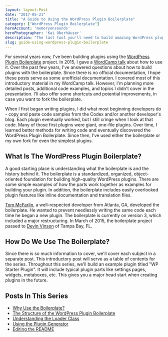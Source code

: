 ```yaml
---
layout: layout:Post
date: "2017-05-21"
title: "A Guide to Using the WordPress Plugin Boilerplate"
category: ["WordPress Plugin Boilerplate"]
heroAccount: 'memoryonsounds'
heroPhotographer: 'Kai Oberhäuser'
description: "The last tool you'll need to build amazing WordPress plugins."
slug: guide-using-wordpress-plugin-boilerplate
---
```


For several years now, I've been building plugins using the [WordPress Plugin Boilerplate](https://wppb.io/) project. In 2015, I gave a [WordCamp talk](/presentations/using-wp-plugin-boilerplate) about how to use it. Over the past few years, I've answered questions about how to build plugins with the boilerplate. Since there is no official documentation, I hope these posts serve as some unofficial documentation. I covered most of this introductory material in my WordCamp talk. However, I'm planning more detailed posts, additional code examples, and topics I didn't cover in the presentation. I'll also offer some shortcuts and potential improvements, in case you want to fork the boilerplate.

When I first began writing plugins, I did what most beginning developers do - copy and paste code samples from the Codex and/or another developer's blog. Each plugin eventually worked, but I still cringe when I look at that code. Many of those first plugins were giant, one-file plugins. Over time, I learned better methods for writing code and eventually discovered the WordPress Plugin Boilerplate. Since then, I've used either the boilerplate or my own fork for even the simplest plugins.

## What Is The WordPress Plugin Boilerplate?

A good starting place is understanding what the boilerplate is and the history behind it. The boilerplate is a standardized, organized, object-oriented foundation for building high-quality WordPress plugins. There are some simple examples of how the parts work together as examples for building your plugin. In addition, the boilerplate includes easily overlooked plugin features like inline documentation and translation files.

[Tom McFarlin](https://tommcfarlin.com/), a well-respected developer from Atlanta, GA, developed the boilerplate. He wanted to prevent needlessly writing the same code each time he began a new plugin. The boilerplate is currently on version 3, which included a major restructuring. In March of 2015, the boilerplate project passed to [Devin Vinson](http://devinvinson.com/) of Tampa Bay, FL.

## How Do We Use The Boilerplate?

Since there is so much information to cover, we'll cover each subject in a separate post. This introductory post will serve as a table of contents for the series. Throughout this series, we'll build an example plugin titled "WP Starter Plugin". It will include typical plugin parts like settings pages, widgets, metaboxes, etc. This gives you a major head start when creating plugins in the future.

## Posts In This Series

* [Why Use the Boilerplate?](/post/why-use-the-boilerplate/)
* [The Structure of the WordPress Plugin Boilerplate](/post/the-structure-of-the-wordpress-plugin-boilerplate/)
* [Understanding the Loader Class](/post/understanding-loader-class/)
* [Using the Plugin Generator](/post/using-plugin-generator/)
* [Editing the README](/post/editing-the-readme/)
